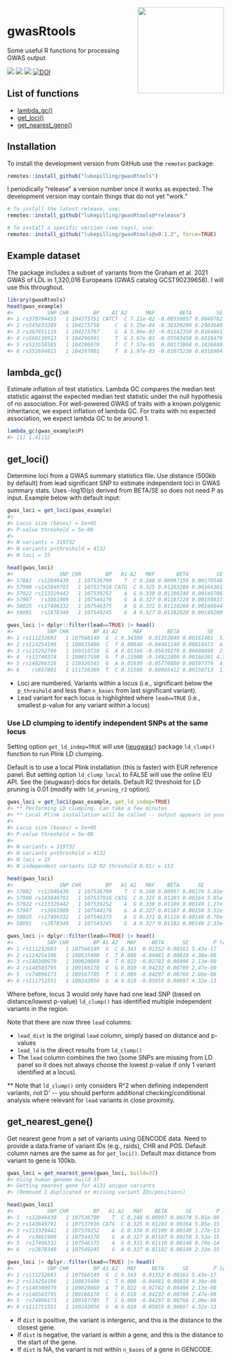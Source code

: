 
<!-- README.md is generated from README.Rmd. Please edit that file -->



<img align="right" src="https://raw.githubusercontent.com/lukepilling/gwasRtools/master/images/gwasRtools.png" width="200" />

# gwasRtools
Some useful R functions for processing GWAS output

<!-- badges: start -->
[![](https://img.shields.io/badge/version-0.1.2-informational.svg)](https://github.com/lukepilling/gwasRtools)
[![](https://img.shields.io/github/last-commit/lukepilling/gwasRtools.svg)](https://github.com/lukepilling/gwasRtools/commits/master)
[![](https://img.shields.io/badge/lifecycle-experimental-orange)](https://www.tidyverse.org/lifecycle/#experimental)
[![DOI](https://zenodo.org/badge/655790727.svg)](https://zenodo.org/badge/latestdoi/655790727)
<!-- badges: end -->

## List of functions
  - [lambda_gc()](#lambda_gc)
  - [get_loci()](#get_loci)
  - [get_nearest_gene()](#get_nearest_gene)


## Installation
To install the development version from GitHub use the `remotes` package:

```r
remotes::install_github("lukepilling/gwasRtools")
```

I periodically "release" a version number once it works as expected. The development version may contain things that do not yet "work."

```r
# To install the latest release, use:
remotes::install_github("lukepilling/gwasRtools@*release")

# To install a specific version (see tags), use:
remotes::install_github("lukepilling/gwasRtools@v0.1.2", force=TRUE)
```


## Example dataset
The package includes a subset of variants from the Graham et al. 2021 GWAS of LDL in 1,320,016 Europeans (GWAS catalog GCST90239658). I will use this throughout.


```r
library(gwasRtools)
head(gwas_example)
#>           SNP CHR        BP    A1 A2      MAF        BETA        SE     P
#> 1 rs370704455   1 104275751 CATCT  C 7.21e-02 -0.00350057 0.0040782 0.391
#> 2 rs545633289   1 104275758     C  G 5.25e-04 -0.36329200 0.2903640 0.211
#> 3 rs367651119   1 104275797     G  A 5.99e-03 -0.01142350 0.0164861 0.488
#> 4 rs560138913   1 104296901     T  G 3.67e-03 -0.05503450 0.0318479 0.084
#> 5 rs533558585   1 104296979     T  C 7.57e-05  0.00173860 0.1826840 0.992
#> 6 rs551694811   1 104297001     T  A 1.97e-03 -0.01075230 0.0316984 0.734
```

## lambda_gc()
Estimate inflation of test statistics. Lambda GC compares the median test statistic against the expected median test statistic under the null hypothesis of no association. For well-powered GWAS of traits with a known polygenic inheritance, we expect inflation of lambda GC. For traits with no expected association, we expect lambda GC to be around 1.


```r
lambda_gc(gwas_example$P)
#> [1] 1.41112
```

## get_loci()
Determine loci from a GWAS summary statistics file. Use distance (500kb by default) from lead significant SNP to estimate independent loci in GWAS summary stats. Uses -log10(p) derived from BETA/SE so does not need P as input. Example below with default input:


```r
gwas_loci = get_loci(gwas_example)
#> 
#> Locus size (bases) = 5e+05
#> P-value threshold = 5e-08
#> 
#> N variants = 319732
#> N variants p<threshold = 4132
#> N loci = 15

head(gwas_loci)
#>               SNP CHR        BP   A1 A2   MAF       BETA         SE        P locus  lead
#> 57882  rs12046439   1 107536799    T  C 0.248 0.00997159 0.00170546 5.01e-09     1 FALSE
#> 57900 rs143849791   1 107537916 CATG  C 0.325 0.01283200 0.00164361 5.85e-15     1 FALSE
#> 57922 rs113329442   1 107539252    A  G 0.330 0.01109240 0.00149706 1.27e-13     1 FALSE
#> 57987   rs3861909   1 107544176    G  A 0.327 0.01187220 0.00150837 3.52e-15     1 FALSE
#> 58025  rs17496332   1 107546375    A  G 0.331 0.01110260 0.00148844 8.70e-14     1 FALSE
#> 58091   rs2878349   1 107549245    G  A 0.327 0.01182020 0.00149200 2.33e-15     1 FALSE

gwas_loci |> dplyr::filter(lead==TRUE) |> head()
#>           SNP CHR        BP A1 A2     MAF        BETA         SE         P locus lead
#> 1 rs111232683   1 107566149  G  C 0.34300  0.01352040 0.00161401  5.43e-17     1 TRUE
#> 2 rs114254196   1 108635400  C  T 0.00848 -0.04481140 0.00818473  4.38e-08     2 TRUE
#> 3 rs115292790   1 109310728  G  A 0.01360 -0.05639270 0.00608890  2.01e-20     3 TRUE
#> 4  rs12740374   1 109817590  G  T 0.21900 -0.14822800 0.00166391 4.73e-305     4 TRUE
#> 5 rs140266316   1 110326545  G  A 0.01630 -0.05770880 0.00597770  4.73e-22     5 TRUE
#> 6    rs657801   1 111736389  T  C 0.31500  0.00905412 0.00150713  1.88e-09     6 TRUE
```

 - Loci are numbered. Variants within a locus (i.e., significant below the `p_threshold` and less than `n_bases` from last significant variant).
 - Lead variant for each locus is highlighted where `lead==TRUE` (i.e., smallest p-value for any variant within a locus)

### Use LD clumping to identify independent SNPs at the same locus 

Setting option `get_ld_indep=TRUE` will use {[ieugwasr](https://github.com/MRCIEU/ieugwasr)} package `ld_clump()` function to run Plink LD clumping. 

Default is to use a local Plink installation (this is faster) with EUR reference panel. But setting option `ld_clump_local` to FALSE will use the online IEU API. See the {ieugwasr} docs for details. Default R2 threshold for LD pruning is 0.01 (modify with `ld_pruning_r2` option). 


```r
gwas_loci = get_loci(gwas_example, get_ld_indep=TRUE)
#> ** Performing LD clumping. Can take a few minutes
#> ** Local Plink installation will be called -- output appears in your R terminal
#> 
#> Locus size (bases) = 5e+05
#> P-value threshold = 5e-08
#> 
#> N variants = 319732
#> N variants p<threshold = 4132
#> N loci = 15
#> N independent variants (LD R2 threshold 0.01) = 153

head(gwas_loci)
#>               SNP CHR        BP   A1 A2   MAF    BETA      SE        P locus  lead lead_dist lead_ld
#> 57882  rs12046439   1 107536799    T  C 0.248 0.00997 0.00170 5.01e-09     1 FALSE     FALSE   FALSE
#> 57900 rs143849791   1 107537916 CATG  C 0.325 0.01283 0.00164 5.85e-15     1 FALSE     FALSE   FALSE
#> 57922 rs113329442   1 107539252    A  G 0.330 0.01109 0.00149 1.27e-13     1 FALSE     FALSE   FALSE
#> 57987   rs3861909   1 107544176    G  A 0.327 0.01187 0.00150 3.52e-15     1 FALSE     FALSE   FALSE
#> 58025  rs17496332   1 107546375    A  G 0.331 0.01110 0.00148 8.70e-14     1 FALSE     FALSE   FALSE
#> 58091   rs2878349   1 107549245    G  A 0.327 0.01182 0.00149 2.33e-15     1 FALSE     FALSE   FALSE

gwas_loci |> dplyr::filter(lead==TRUE) |> head()
#>           SNP CHR        BP A1 A2   MAF     BETA      SE        P locus lead lead_dist lead_ld
#> 1 rs111232683   1 107566149  G  C 0.343  0.01352 0.00161 5.43e-17     1 TRUE      TRUE    TRUE
#> 2 rs114254196   1 108635400  C  T 0.008 -0.04481 0.00818 4.38e-08     2 TRUE      TRUE    TRUE
#> 3 rs140300970   1 109020060  A  T 0.022 -0.02782 0.00496 2.13e-08     3 TRUE     FALSE    TRUE
#> 4 rs148503795   1 109166178  C  G 0.010 -0.04232 0.00709 2.47e-09     3 TRUE     FALSE    TRUE
#> 5  rs74896173   1 109167705  T  C 0.009 -0.04297 0.00766 2.08e-08     3 TRUE     FALSE    TRUE
#> 6 rs111751551   1 109242056  G  A 0.010 -0.05055 0.00697 4.32e-13     3 TRUE     FALSE    TRUE
```


Where before, locus 3 would only have had one lead SNP (based on distance/lowest p-value) `ld_clump()` has identified multiple independent variants in the region.

Note that there are now three `lead` columns:
 - `lead_dist` is the original `lead` column, simply based on distance and p-values
 - `lead_ld` is the direct results from `ld_clump()`
 - The `lead` column combines the two (some SNPs are missing from LD panel so it does not always choose the lowest p-value if only 1 variant identified at a locus).

** Note that `ld_clump()` only considers R^2 when defining independent variants, not D' -- you should perform additional checking/conditional analysis where relevant for `lead` variants in close proximity.


## get_nearest_gene()
Get nearest gene from a set of variants using GENCODE data. Need to provide a data.frame of variant IDs (e.g., rsids), CHR and POS. Default column names are the same as for `get_loci()`. Default max distance from variant to gene is 100kb.


```r
gwas_loci = get_nearest_gene(gwas_loci, build=37)
#> Using human genome build 37
#> Getting nearest gene for 4131 unique variants
#> (Removed 1 duplicated or missing variant IDs/positions)

head(gwas_loci)
#>           SNP CHR        BP   A1 A2   MAF    BETA      SE        P locus  lead lead_dist lead_ld  gene  dist
#> 1  rs12046439   1 107536799    T  C 0.248 0.00997 0.00170 5.01e-09     1 FALSE     FALSE   FALSE PRMT6 62468
#> 2 rs143849791   1 107537916 CATG  C 0.325 0.01283 0.00164 5.85e-15     1 FALSE     FALSE   FALSE PRMT6 61351
#> 3 rs113329442   1 107539252    A  G 0.330 0.01109 0.00149 1.27e-13     1 FALSE     FALSE   FALSE PRMT6 60015
#> 4   rs3861909   1 107544176    G  A 0.327 0.01187 0.00150 3.52e-15     1 FALSE     FALSE   FALSE PRMT6 55091
#> 5  rs17496332   1 107546375    A  G 0.331 0.01110 0.00148 8.70e-14     1 FALSE     FALSE   FALSE PRMT6 52892
#> 6   rs2878349   1 107549245    G  A 0.327 0.01182 0.00149 2.33e-15     1 FALSE     FALSE   FALSE PRMT6 50022

gwas_loci |> dplyr::filter(lead==TRUE) |> head()
#>           SNP CHR        BP A1 A2   MAF     BETA      SE        P locus lead lead_dist lead_ld     gene   dist
#> 1 rs111232683   1 107566149  G  C 0.343  0.01352 0.00161 5.43e-17     1 TRUE      TRUE    TRUE    PRMT6  33118
#> 2 rs114254196   1 108635400  C  T 0.008 -0.04481 0.00818 4.38e-08     2 TRUE      TRUE    TRUE SLC25A24  41258
#> 3 rs140300970   1 109020060  A  T 0.022 -0.02782 0.00496 2.13e-08     3 TRUE     FALSE    TRUE    NBPF6   6436
#> 4 rs148503795   1 109166178  C  G 0.010 -0.04232 0.00709 2.47e-09     3 TRUE     FALSE    TRUE  FAM102B -63467
#> 5  rs74896173   1 109167705  T  C 0.009 -0.04297 0.00766 2.08e-08     3 TRUE     FALSE    TRUE  FAM102B -64994
#> 6 rs111751551   1 109242056  G  A 0.010 -0.05055 0.00697 4.32e-13     3 TRUE     FALSE    TRUE  PRPF38B  -7111
```
 - If `dist` is positive, the variant is intergenic, and this is the distance to the closest gene.
 - If `dist` is negative, the variant is within a gene, and this is the distance to the start of the gene.
 - If `dist` is NA, the variant is not within `n_bases` of a gene in GENCODE.

